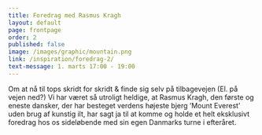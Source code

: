 ```yaml
---
title: Foredrag med Rasmus Kragh
layout: default
page: frontpage
order: 2
published: false
image: /images/graphic/mountain.png
link: /inspiration/foredrag-2/
text-message: 1. marts 17:00 - 19:00
---
```

Om at nå til tops skridt for skridt & finde sig selv på tilbagevejen (El. på vejen ned?)
Vi har været så utroligt heldige, at Rasmus Kragh, den første og eneste dansker, der har besteget verdens højeste bjerg ’Mount Everest’ uden brug af kunstig ilt, har sagt ja til at komme og holde et helt eksklusivt foredrag hos os sideløbende med sin egen Danmarks turne i efteråret.
